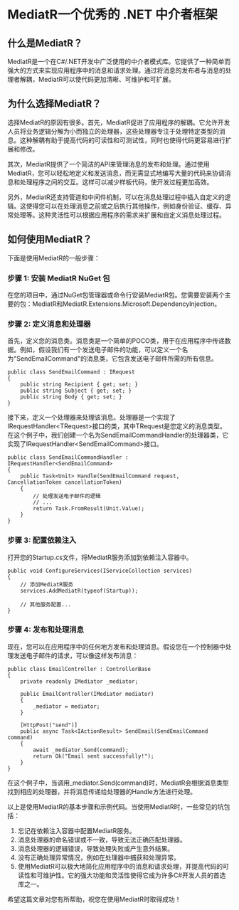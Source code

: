 # MediatR一个优秀的 .NET 中介者框架
## 什么是MediatR？
MediatR是一个在C#/.NET开发中广泛使用的中介者模式库。它提供了一种简单而强大的方式来实现应用程序中的消息和请求处理。通过将消息的发布者与消息的处理者解耦，MediatR可以使代码更加清晰、可维护和可扩展。

## 为什么选择MediatR？
选择MediatR的原因有很多。首先，MediatR促进了应用程序的解耦。它允许开发人员将业务逻辑分解为小而独立的处理器，这些处理器专注于处理特定类型的消息。这种解耦有助于提高代码的可读性和可测试性，同时也使得代码更容易进行扩展和修改。

其次，MediatR提供了一个简洁的API来管理消息的发布和处理。通过使用MediatR，您可以轻松地定义和发送消息，而无需显式地编写大量的代码来协调消息和处理程序之间的交互。这样可以减少样板代码，使开发过程更加高效。

另外，MediatR还支持管道和中间件机制，可以在消息处理过程中插入自定义的逻辑。这使得您可以在处理消息之前或之后执行其他操作，例如身份验证、缓存、异常处理等。这种灵活性可以根据应用程序的需求来扩展和自定义消息处理过程。

## 如何使用MediatR？
下面是使用MediatR的一般步骤：

### 步骤 1: 安装 MediatR NuGet 包
在您的项目中，通过NuGet包管理器或命令行安装MediatR包。您需要安装两个主要的包：MediatR和MediatR.Extensions.Microsoft.DependencyInjection。

### 步骤 2: 定义消息和处理器
首先，定义您的消息类。消息类是一个简单的POCO类，用于在应用程序中传递数据。例如，假设我们有一个发送电子邮件的功能，可以定义一个名为"SendEmailCommand"的消息类，它包含发送电子邮件所需的所有信息。

```
public class SendEmailCommand : IRequest
{
    public string Recipient { get; set; }
    public string Subject { get; set; }
    public string Body { get; set; }
}
```

接下来，定义一个处理器来处理该消息。处理器是一个实现了IRequestHandler<TRequest\>接口的类，其中TRequest是您定义的消息类型。在这个例子中，我们创建一个名为SendEmailCommandHandler的处理器类，它实现了IRequestHandler<SendEmailCommand\>接口。

```
public class SendEmailCommandHandler : IRequestHandler<SendEmailCommand>
{
    public Task<Unit> Handle(SendEmailCommand request, CancellationToken cancellationToken)
    {
        // 处理发送电子邮件的逻辑
        // ...
        return Task.FromResult(Unit.Value);
    }
}
```

### 步骤 3: 配置依赖注入
打开您的Startup.cs文件，将MediatR服务添加到依赖注入容器中。

```
public void ConfigureServices(IServiceCollection services)
{
    // 添加MediatR服务
    services.AddMediatR(typeof(Startup));
    
    // 其他服务配置...
}
```

### 步骤 4: 发布和处理消息
现在，您可以在应用程序中的任何地方发布和处理消息。假设您在一个控制器中处理发送电子邮件的请求，可以像这样发布消息：

```
public class EmailController : ControllerBase
{
    private readonly IMediator _mediator;

    public EmailController(IMediator mediator)
    {
        _mediator = mediator;
    }

    [HttpPost("send")]
    public async Task<IActionResult> SendEmail(SendEmailCommand command)
    {
        await _mediator.Send(command);
        return Ok("Email sent successfully!");
    }
}
```

在这个例子中，当调用_mediator.Send(command)时，MediatR会根据消息类型找到相应的处理器，并将消息传递给处理器的Handle方法进行处理。

以上是使用MediatR的基本步骤和示例代码。当使用MediatR时，一些常见的坑包括：

1. 忘记在依赖注入容器中配置MediatR服务。
2. 消息处理器的命名错误或不一致，导致无法正确匹配处理器。
3. 消息处理器的逻辑错误，导致处理失败或产生意外结果。
4. 没有正确处理异常情况，例如在处理器中捕获和处理异常。
5. 使用MediatR可以极大地简化应用程序中的消息和请求处理，并提高代码的可读性和可维护性。它的强大功能和灵活性使得它成为许多C#开发人员的首选库之一。

希望这篇文章对您有所帮助，祝您在使用MediatR时取得成功！